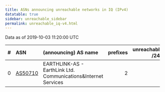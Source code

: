 ```yaml
---
title: ASNs announcing unreachable networks in IQ (IPv4)
datatable: true
sidebar: unreachable_sidebar
permalink: unreachable_iq-v4.html
---
```


Data as of 2019-10-03 11:20:00 UTC


<div class="datatable-begin"></div>

|   # | ASN                                    | (announcing) AS name                                               |   prefixes |   unreachable /24s |
|----:|:---------------------------------------|:-------------------------------------------------------------------|-----------:|-------------------:|
|   0 | [AS50710](unreachable_AS50710-v4.html) | EARTHLINK-AS - EarthLink Ltd. Communications&amp;Internet Services |          2 |                  2 |

<div class="datatable-end"></div>
